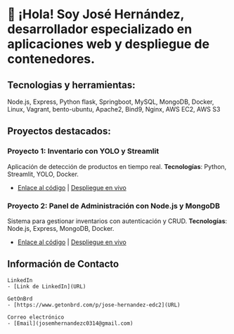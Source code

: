 # 👋 ¡Hola! Soy José Hernández, desarrollador especializado en aplicaciones web y despliegue de contenedores.

## Tecnologias y herramientas:

Node.js, Express, Python flask, Springboot, MySQL, MongoDB, Docker, Linux, Vagrant,  bento-ubuntu, Apache2, Bind9, Nginx, AWS EC2, AWS S3

## Proyectos destacados:

### Proyecto 1: Inventario con YOLO y Streamlit
Aplicación de detección de productos en tiempo real. **Tecnologías**: Python, Streamlit, YOLO, Docker.
- [Enlace al código](URL) | [Despliegue en vivo](URL)

### Proyecto 2: Panel de Administración con Node.js y MongoDB
Sistema para gestionar inventarios con autenticación y CRUD. **Tecnologías**: Node.js, Express, MongoDB, Docker.
- [Enlace al código](URL) | [Despliegue en vivo](URL)


## Información de Contacto

``````
LinkedIn
- [Link de LinkedIn](URL)

GetOnBrd
- [https://www.getonbrd.com/p/jose-hernandez-edc2](URL)

Correo electrónico
- [Email](josemhernandezc0314@gmail.com)
``````
